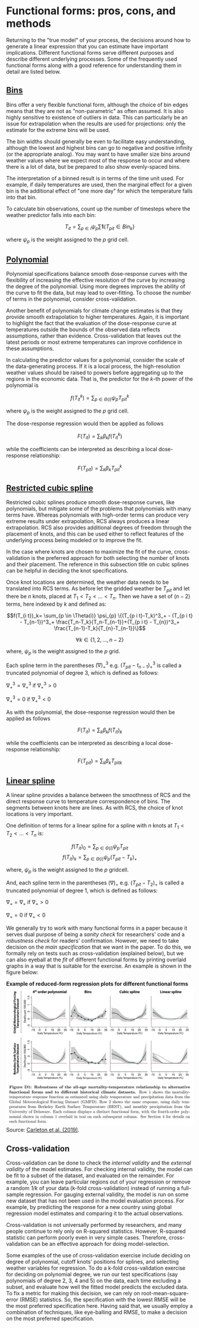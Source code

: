 # Functional forms: pros, cons, and methods

Returning to the "true model" of your process, the decisions around how to
generate a linear expression that you can estimate have important
implications. Different functional forms serve different purposes and
describe different underlying processes. Some of the frequently used functional forms along with a good reference for understanding them in detail are listed below.

## [Bins](https://pubs.aeaweb.org/doi/pdfplus/10.1257/app.3.4.152)

Bins offer a very flexible functional form, although the choice of bin
edges means that they are not as "non-parametric" as often assumed. It
is also highly sensitive to existence of outliers in data. This can
particularly be an issue for extrapolation when the results are used
for projections: only the estimate for the extreme bins will be used.

The bin widths should generally be even to facilitate easy
understanding, although the lowest and highest bins can go to negative
and positive infinity (or the appropriate analog). You may want to
have smaller size bins around weather values where we expect most of
the response to occur and where there is a lot of data, but be
prepared to also show evenly-spaced bins.

The interpretation of a binned result is in terms of the time unit
used. For example, if daily temperatures are used, then the marginal
effect for a given bin is the additional effect of "one more day" for
which the temperature falls into that bin.

To calculate bin observations, count up the number of timesteps where
the weather predictor falls into each bin:

$$T_{it} = \sum_{p \in i} \psi_{p} \sum \mathbf{1} \left \{  {T_{p i t} \in Bin_k} \right \}$$

where $\psi_{p}$ is the weight assigned to the $p$ grid cell.  
    
## [Polynomial](https://en.wikipedia.org/wiki/Polynomial_regression)

Polynomial specifications balance smooth dose-response curves with the
flexibility of increasing the effective resolution of the curve by
increasing the degree of the polynomial. Using more degrees improves
the ability of the curve to fit the data, but may lead to
over-fitting. To choose the number of terms in the polynomial,
consider cross-validation.

Another benefit of polynomials for climate change estimates is that
they provide smooth extrapolation to higher temperatures. Again, it is
important to highlight the fact that the evaluation of the
dose-response curve at temperatures outside the bounds of the observed
data reflects assumptions, rather than evidence. Cross-validation that
leaves out the latest periods or most extreme temperatures can improve
confidence in these assumptions.

In calculating the predictor values for a polynomial, consider the
scale of the data-generating process. If it is a local process, the
high-resolution weather values should be raised to powers before
aggregating up to the regions in the economic data. That is, the 
predictor for the $k$-th power of the polynomial is 

$$f(T_{it}^k)=\sum_{p \in \Theta(i)} \psi_{p} T_{p i t}^k$$ 

where $\psi_{p}$ is the weight assigned to the $p$ grid cell.  
    
The dose-response regression would then be applied as follows

$$F(T_{it})=\sum_{k} \beta_k f(T_{it}^k)$$
	
while the coefficients can be interpreted as describing a local
dose-response relationship:

$$F(T_{pit})=\sum_{k} \beta_k T_{pit}^k$$

## [Restricted cubic spline](https://support.sas.com/resources/papers/proceedings16/5621-2016.pdf)

Restricted cubic splines produce smooth dose-response curves, like
polynomials, but mitigate some of the problems that polynomials with
many terms have. Whereas polynomials with high-order terms can produce
very extreme results under extrapolation, RCS always produces a linear
extrapolation. RCS also provides additional degrees of freedom through
the placement of knots, and this can be used either to reflect
features of the underlying process being modeled or to improve the
fit.

In the case where knots are chosen to maximize the fit of the curve,
cross-validation is the preferred approach for both selecting the
number of knots and their placement. The reference in this subsection
title on cubic splines can be helpful in deciding the knot
specifications.

Once knot locations are determined, the weather data needs to be
translated into RCS terms. As before let the gridded weather be $T_{p
i t}$ and let there be $n$ knots, placed at $T_1<T_2<...<T_n$. Then we
have a set of $(n-2)$ terms, here indexed by $k$ and defined as:

$$f(T_{i t})_k= \sum_{p \in \Theta(i)} \psi_{p} \{(T_{p i
	t}-T_k)^3_+ - (T_{p i t} - T_{n-1})^3_+
	\frac{T_n-T_k}{T_n-T_{n-1}}+(T_{p i t} - T_{n})^3_+ \frac{T_{n-1}-T_k}{T_{n}-T_{n-1}}\}$$ 
    
$$\forall k \in \{1,2,...,n-2\}$$

where, $\psi_{p}$ is the weight assigned to the $p$ grid.  
    
Each spline term in the parentheses $(\nabla)^3_+$ e.g. $(T_{p i t} - t_{n-1})^3_+$ is called a truncated           polynomial of degree 3, which is defined as follows:  

$\nabla^3_+=\nabla^3_+$ if $\nabla^3_+>0$

$\nabla^3_+=0$ if $\nabla^3_+<0$  
    
As with the polynomial, the dose-response regression would then be applied as follows

$$F(T_{it})=\sum_{k} \beta_k f(T_{it})_k$$
	
while the coefficients can be interpreted as describing a local
dose-response relationship:

$$F(T_{pit})=\sum_{k} \beta_k {T_{pit}}_k$$

## [Linear spline](https://web.archive.org/web/20200226044201/http://people.stat.sfu.ca/~cschwarz/Consulting/Trinity/Phase2/TrinityWorkshop/Workshop-handouts/TW-04-Intro-splines.pdf)

A linear spline provides a balance between the smoothness of RCS and
the direct response curve to temperature correspondence of bins. The
segments between knots here are lines. As with RCS, the choice of knot
locations is very important.

One definition of terms for a linear spline for a spline with $n$ knots at
$T_1<T_2<...<T_n$ is:
    
$$f(T_{it})_0=\sum_{p \in \Theta(i)} \psi_{p} T_{p i t}$$
$$f(T_{it})_k=\sum_{p \in \Theta(i)} \psi_{p} (T_{p i t}-T_k)_+$$

where, $\psi_{p}$ is the weight assigned to the $p$ gridcell.  

And, each spline term in the parentheses $(\nabla)_+$ e.g. $(T_{p i t} - T_2)_+$ is called a truncated polynomial of degree 1, which is defined as follows:  

$\nabla_+=\nabla_+$ if $\nabla_+>0$ 

$\nabla_+=0$ if $\nabla_+<0$ 

We generally try to work with many functional forms in a paper because it serves dual purpose of being a *sanity check* for researchers' code and a *robustness check* for readers' confirmation. However, we need to take decision on the *main specification* that we want in the paper. To do this, we formally rely on tests such as cross-validation (explained below), but we can also eyeball at the *fit* of different functional forms by printing overlaid graphs in a way that is suitable for the exercise. An example is shown in the figure below:

**Example of reduced-form regression plots for different functional forms**
![Data from  Greenstone et al. (2019)!](images/fform_cil.JPG)
Source: [Carleton et al. (2019)](https://papers.ssrn.com/sol3/papers.cfm?abstract_id=3224365).

## Cross-validation

Cross-validation can be done to check the *internal validity* and the *external validity* of the model estimates. For checking
internal validity, the model can be fit to a subset of the dataset,
and evaluated on the remainder. For example, you can leave particular
regions out of your regression or remove a random *1/k* of your data
(k-fold cross-validation) instead of running a full-sample
regression. For gauging external validity, the model is run on some new dataset that has not been used in the model evaluation process. For example, by predicting the response for a new country using global regression model estimates and comparing it to the actual observations.  

Cross-validation is not universally performed by researchers, and many
people continue to rely only on R-squared statistics. However,
R-squared statistic can perform poorly even in very simple cases. Therefore, cross-validation can be an effective approach for doing model-selection.  

Some examples of the use of cross-validation exercise include deciding
on degree of polynomial, cutoff knots' positions for splines,
and selecting weather variables for regression. To do a k-fold 
cross-validation exercise for deciding on polynomial degree, we run our test
specifications (say polynomials of degree 2, 3, 4 and 5) on the data,
each time excluding a subset, and evaluate how well the fitted model
predicts the excluded data. To fix a metric for making this decision,
we can rely on root-mean-square-error (RMSE) statistics. So, the
specification with the lowest RMSE will be the most preferred
specification here. Having said that, we usually employ a combination of
techniques, like eye-balling and RMSE, to make a decision on the most preferred specification.
